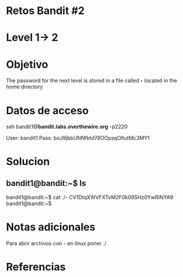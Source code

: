 # Retos Bandit  #2
# Level 1-> 2

# Objetivo
The password for the next level is stored in a file called **-** located in the home directory

# Datos de acceso
ssh bandit1@**bandit.labs.overthewire.org** -p2220

User: bandit1
Pass: boJ9jbbUNNfktd78OOpsqOltutMc3MY1

# Solucion 
bandit1@bandit:~$ ls
-
bandit1@bandit:~$ cat ./-
CV1DtqXWVFXTvM2F0k09SHz0YwRINYA9
bandit1@bandit:~$ 


# Notas adicionales
Para abrir archivos con - en linux poner ./

# Referencias 
